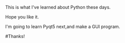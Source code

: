 This is what I've learned about Python these days.

Hope you like it.

I'm going to learn Pyqt5 next,and make a GUI program.

#Thanks!
